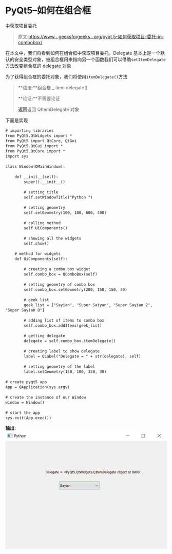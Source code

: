 # PyQt5–如何在组合框

中获取项目委托

> 原文:[https://www . geeksforgeeks . org/pyqt 5-如何获取项目-委托-in-combobox/](https://www.geeksforgeeks.org/pyqt5-how-to-get-item-delegate-in-combobox/)

在本文中，我们将看到如何在组合框中获取项目委托。Delegate 基本上是一个默认的安全类型对象，被组合框用来指向另一个函数我们可以借助`setItemDelegate`方法改变组合框的 delegate 对象

为了获得组合框的委托对象，我们将使用`itemDelegate()`方法

> **语法:**组合框 _ item delegate()
> 
> **论证:**不需要论证
> 
> **返回**返回 QItemDelegate 对象

下面是实现

```
# importing libraries
from PyQt5.QtWidgets import * 
from PyQt5 import QtCore, QtGui
from PyQt5.QtGui import * 
from PyQt5.QtCore import * 
import sys

class Window(QMainWindow):

    def __init__(self):
        super().__init__()

        # setting title
        self.setWindowTitle("Python ")

        # setting geometry
        self.setGeometry(100, 100, 600, 400)

        # calling method
        self.UiComponents()

        # showing all the widgets
        self.show()

    # method for widgets
    def UiComponents(self):

        # creating a combo box widget
        self.combo_box = QComboBox(self)

        # setting geometry of combo box
        self.combo_box.setGeometry(200, 150, 150, 30)

        # geek list
        geek_list = ["Sayian", "Super Saiyan", "Super Sayian 2", "Super Sayian B"]

        # adding list of items to combo box
        self.combo_box.addItems(geek_list)

        # getting delegate
        delegate = self.combo_box.itemDelegate()

        # creating label to show delegate
        label = QLabel("Delegate = " + str(delegate), self)

        # setting geometry of the label
        label.setGeometry(150, 100, 350, 30)

# create pyqt5 app
App = QApplication(sys.argv)

# create the instance of our Window
window = Window()

# start the app
sys.exit(App.exec())
```

**输出:**
![](img/bdfbc888f8d10c3dc53c0a0d90cb852a.png)